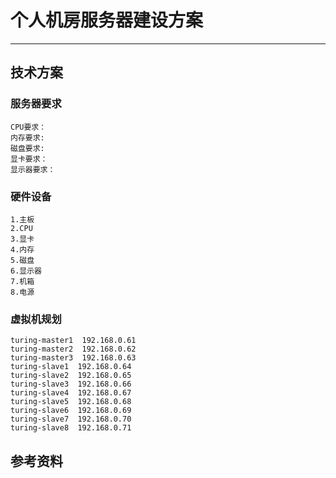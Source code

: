 
# 个人机房服务器建设方案

---

## 技术方案
### 服务器要求
```.text
CPU要求：
内存要求:
磁盘要求:
显卡要求：
显示器要求：
```

### 硬件设备
```.text
1.主板
2.CPU
3.显卡
4.内存
5.磁盘
6.显示器
7.机箱
8.电源
```

### 虚拟机规划
```.text
turing-master1  192.168.0.61
turing-master2  192.168.0.62
turing-master3  192.168.0.63
turing-slave1  192.168.0.64
turing-slave2  192.168.0.65
turing-slave3  192.168.0.66
turing-slave4  192.168.0.67
turing-slave5  192.168.0.68
turing-slave6  192.168.0.69
turing-slave7  192.168.0.70
turing-slave8  192.168.0.71
```









## 参考资料
